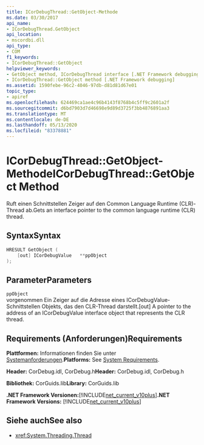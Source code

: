 ```yaml
---
title: ICorDebugThread::GetObject-Methode
ms.date: 03/30/2017
api_name:
- ICorDebugThread.GetObject
api_location:
- mscordbi.dll
api_type:
- COM
f1_keywords:
- ICorDebugThread::GetObject
helpviewer_keywords:
- GetObject method, ICorDebugThread interface [.NET Framework debugging]
- ICorDebugThread::GetObject method [.NET Framework debugging]
ms.assetid: 1590febe-96c2-4046-97db-d81d81d67e01
topic_type:
- apiref
ms.openlocfilehash: 624469ca1ae4c96b4143f8768b4c5ff9c2601a2f
ms.sourcegitcommit: d6bd7903d7d46698e9d89d3725f3bb4876891aa3
ms.translationtype: MT
ms.contentlocale: de-DE
ms.lasthandoff: 05/13/2020
ms.locfileid: "83378881"
---
```

# <a name="icordebugthreadgetobject-method"></a><span data-ttu-id="e3552-102">ICorDebugThread::GetObject-Methode</span><span class="sxs-lookup"><span data-stu-id="e3552-102">ICorDebugThread::GetObject Method</span></span>
<span data-ttu-id="e3552-103">Ruft einen Schnittstellen Zeiger auf den Common Language Runtime (CLR)-Thread ab.</span><span class="sxs-lookup"><span data-stu-id="e3552-103">Gets an interface pointer to the common language runtime (CLR) thread.</span></span>  
  
## <a name="syntax"></a><span data-ttu-id="e3552-104">Syntax</span><span class="sxs-lookup"><span data-stu-id="e3552-104">Syntax</span></span>  
  
```cpp  
HRESULT GetObject (  
    [out] ICorDebugValue   **ppObject  
);  
```  
  
## <a name="parameters"></a><span data-ttu-id="e3552-105">Parameter</span><span class="sxs-lookup"><span data-stu-id="e3552-105">Parameters</span></span>  
 `ppObject`  
 <span data-ttu-id="e3552-106">vorgenommen Ein Zeiger auf die Adresse eines ICorDebugValue-Schnittstellen Objekts, das den CLR-Thread darstellt.</span><span class="sxs-lookup"><span data-stu-id="e3552-106">[out] A pointer to the address of an ICorDebugValue interface object that represents the CLR thread.</span></span>  
  
## <a name="requirements"></a><span data-ttu-id="e3552-107">Requirements (Anforderungen)</span><span class="sxs-lookup"><span data-stu-id="e3552-107">Requirements</span></span>  
 <span data-ttu-id="e3552-108">**Plattformen:** Informationen finden Sie unter [Systemanforderungen](../../get-started/system-requirements.md).</span><span class="sxs-lookup"><span data-stu-id="e3552-108">**Platforms:** See [System Requirements](../../get-started/system-requirements.md).</span></span>  
  
 <span data-ttu-id="e3552-109">**Header:** CorDebug.idl, CorDebug.h</span><span class="sxs-lookup"><span data-stu-id="e3552-109">**Header:** CorDebug.idl, CorDebug.h</span></span>  
  
 <span data-ttu-id="e3552-110">**Bibliothek:** CorGuids.lib</span><span class="sxs-lookup"><span data-stu-id="e3552-110">**Library:** CorGuids.lib</span></span>  
  
 <span data-ttu-id="e3552-111">**.NET Framework Versionen:**[!INCLUDE[net_current_v10plus](../../../../includes/net-current-v10plus-md.md)]</span><span class="sxs-lookup"><span data-stu-id="e3552-111">**.NET Framework Versions:** [!INCLUDE[net_current_v10plus](../../../../includes/net-current-v10plus-md.md)]</span></span>  
  
## <a name="see-also"></a><span data-ttu-id="e3552-112">Siehe auch</span><span class="sxs-lookup"><span data-stu-id="e3552-112">See also</span></span>

- <xref:System.Threading.Thread>
